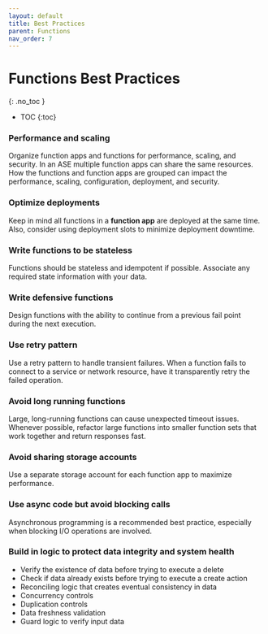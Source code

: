 ```yaml
---
layout: default
title: Best Practices
parent: Functions
nav_order: 7
---
```


# Functions Best Practices
{: .no_toc }

- TOC
{:toc}

### Performance and scaling
Organize function apps and functions for performance, scaling, 
and security. In an ASE multiple function apps can share the same 
resources. How the functions and function apps are grouped can impact the 
performance, scaling, configuration, deployment, and security.

### Optimize deployments
Keep in mind  all functions in a **function app** are deployed at the 
same time. Also, consider using deployment slots to minimize deployment 
downtime.

### Write functions to be stateless
Functions should be stateless and idempotent if possible. Associate any
required state information with your data.

### Write defensive functions
Design functions with the ability to continue from a previous fail point 
during the next execution.

### Use retry pattern
Use a retry pattern to handle transient failures. When a function fails 
to connect to a service or network resource, have it transparently retry 
the failed operation.

### Avoid long running functions
Large, long-running functions can cause unexpected timeout issues. 
Whenever possible, refactor large functions into smaller function sets that
work together and return responses fast.

### Avoid sharing storage accounts
Use a separate storage account for each function app to maximize 
performance.

### Use async code but avoid blocking calls
Asynchronous programming is a recommended best practice, especially when 
blocking I/O operations are involved.

### Build in logic to protect data integrity and system health
- Verify the existence of data before trying to execute a delete
- Check if data already exists before trying to execute a create action
- Reconciling logic that creates eventual consistency in data
- Concurrency controls
- Duplication controls
- Data freshness validation
- Guard logic to verify input data

